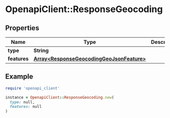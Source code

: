 # OpenapiClient::ResponseGeocoding

## Properties

| Name | Type | Description | Notes |
| ---- | ---- | ----------- | ----- |
| **type** | **String** |  |  |
| **features** | [**Array&lt;ResponseGeocodingGeoJsonFeature&gt;**](ResponseGeocodingGeoJsonFeature.md) |  |  |

## Example

```ruby
require 'openapi_client'

instance = OpenapiClient::ResponseGeocoding.new(
  type: null,
  features: null
)
```

